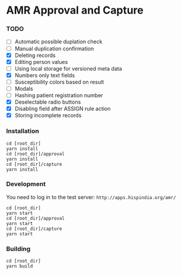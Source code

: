 # AMR Approval and Capture

### TODO
- [ ] Automatic possible duplation check
- [ ] Manual duplication confirmation
- [x] Deleting records
- [x] Editing person values
- [ ] Using local storage for versioned meta data
- [x] Numbers only text fields
- [ ] Susceptibility colors based on result
- [ ] Modals
- [ ] Hashing patient registration number
- [x] Deselectable radio buttons
- [x] Disabling field after ASSIGN rule action
- [x] Storing incomplete records

### Installation

```
cd [root_dir]
yarn install
cd [root_dir]/approval
yarn install
cd [root_dir]/capture
yarn install
```

### Development

You need to log in to the test server:
`http://apps.hispindia.org/amr/`

```
cd [root_dir]
yarn start
cd [root_dir]/approval
yarn start
cd [root_dir]/capture
yarn start
```

### Building

```
cd [root_dir]
yarn build
```
